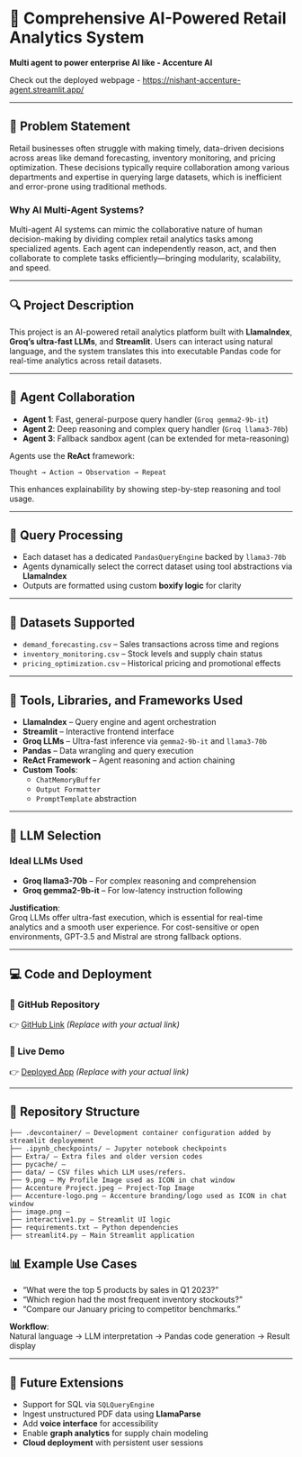 # 🧠 Comprehensive AI-Powered Retail Analytics System
**Multi agent to power enterprise AI like - Accenture AI**

Check out the deployed webpage - https://nishant-accenture-agent.streamlit.app/

---

## 📌 Problem Statement

Retail businesses often struggle with making timely, data-driven decisions across areas like demand forecasting, inventory monitoring, and pricing optimization. These decisions typically require collaboration among various departments and expertise in querying large datasets, which is inefficient and error-prone using traditional methods.

### Why AI Multi-Agent Systems?

Multi-agent AI systems can mimic the collaborative nature of human decision-making by dividing complex retail analytics tasks among specialized agents. Each agent can independently reason, act, and then collaborate to complete tasks efficiently—bringing modularity, scalability, and speed.

---

## 🔍 Project Description

This project is an AI-powered retail analytics platform built with **LlamaIndex**, **Groq’s ultra-fast LLMs**, and **Streamlit**. Users can interact using natural language, and the system translates this into executable Pandas code for real-time analytics across retail datasets.

---

## 🧩 Agent Collaboration

- **Agent 1**: Fast, general-purpose query handler (`Groq gemma2-9b-it`)
- **Agent 2**: Deep reasoning and complex query handler (`Groq llama3-70b`)
- **Agent 3**: Fallback sandbox agent (can be extended for meta-reasoning)

Agents use the **ReAct** framework:

```
Thought → Action → Observation → Repeat
```

This enhances explainability by showing step-by-step reasoning and tool usage.

---

## 🧠 Query Processing

- Each dataset has a dedicated `PandasQueryEngine` backed by `llama3-70b`
- Agents dynamically select the correct dataset using tool abstractions via **LlamaIndex**
- Outputs are formatted using custom **boxify logic** for clarity

---

## 🧾 Datasets Supported 

- `demand_forecasting.csv` – Sales transactions across time and regions  
- `inventory_monitoring.csv` – Stock levels and supply chain status  
- `pricing_optimization.csv` – Historical pricing and promotional effects  

---

## 🧰 Tools, Libraries, and Frameworks Used

- **LlamaIndex** – Query engine and agent orchestration  
- **Streamlit** – Interactive frontend interface  
- **Groq LLMs** – Ultra-fast inference via `gemma2-9b-it` and `llama3-70b`  
- **Pandas** – Data wrangling and query execution  
- **ReAct Framework** – Agent reasoning and action chaining  
- **Custom Tools**:
  - `ChatMemoryBuffer`
  - `Output Formatter`
  - `PromptTemplate` abstraction  

---

## 🧠 LLM Selection

### Ideal LLMs Used
- **Groq llama3-70b** – For complex reasoning and comprehension  
- **Groq gemma2-9b-it** – For low-latency instruction following  

**Justification**:  
Groq LLMs offer ultra-fast execution, which is essential for real-time analytics and a smooth user experience. For cost-sensitive or open environments, GPT-3.5 and Mistral are strong fallback options.

---

## 💻 Code and Deployment

### 🔗 GitHub Repository  
👉 [GitHub Link](https://github.com/your-username/ai-retail-analytics) *(Replace with your actual link)*

### 🔗 Live Demo  
👉 [Deployed App]([https://your-streamlit-app-url](https://nishant-accenture-agent.streamlit.app/)) *(Replace with your actual link)*

---

## 📁 Repository Structure

```
├── .devcontainer/ – Development container configuration added by streamlit deployement
├── .ipynb_checkpoints/ – Jupyter notebook checkpoints
├── Extra/ – Extra files and older version codes
├── pycache/ – 
├── data/ – CSV files which LLM uses/refers.
├── 9.png – My Profile Image used as ICON in chat window
├── Accenture Project.jpeg – Project-Top Image
├── Accenture-logo.png – Accenture branding/logo used as ICON in chat window
├── image.png – 
├── interactive1.py – Streamlit UI logic
├── requirements.txt – Python dependencies
├── streamlit4.py – Main Streamlit application
```


## 📊 Example Use Cases

- “What were the top 5 products by sales in Q1 2023?”
- “Which region had the most frequent inventory stockouts?”
- “Compare our January pricing to competitor benchmarks.”

**Workflow**:  
Natural language → LLM interpretation → Pandas code generation → Result display

---

## 🚀 Future Extensions

- Support for SQL via `SQLQueryEngine`  
- Ingest unstructured PDF data using **LlamaParse**  
- Add **voice interface** for accessibility  
- Enable **graph analytics** for supply chain modeling  
- **Cloud deployment** with persistent user sessions  
